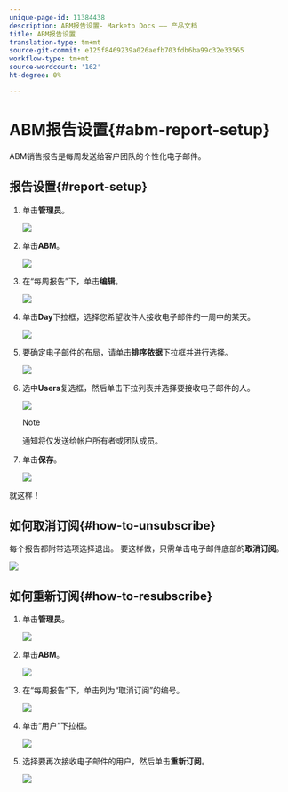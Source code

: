 ```yaml
---
unique-page-id: 11384438
description: ABM报告设置- Marketo Docs —— 产品文档
title: ABM报告设置
translation-type: tm+mt
source-git-commit: e125f8469239a026aefb703fdb6ba99c32e33565
workflow-type: tm+mt
source-wordcount: '162'
ht-degree: 0%

---
```



# ABM报告设置{#abm-report-setup}

ABM销售报告是每周发送给客户团队的个性化电子邮件。

## 报告设置{#report-setup}

1. 单击&#x200B;**管理员**。

   ![](assets/one-3.png)

1. 单击&#x200B;**ABM**。

   ![](assets/two-2.png)

1. 在“每周报告”下，单击&#x200B;**编辑**。

   ![](assets/three-3.png)

1. 单击&#x200B;**Day**&#x200B;下拉框，选择您希望收件人接收电子邮件的一周中的某天。

   ![](assets/four-4.png)

1. 要确定电子邮件的布局，请单击&#x200B;**排序依据**&#x200B;下拉框并进行选择。

   ![](assets/five-3.png)

1. 选中&#x200B;**Users**&#x200B;复选框，然后单击下拉列表并选择要接收电子邮件的人。

   ![](assets/six-2.png)

   >[!NOTE]
   >
   >通知将仅发送给帐户所有者或团队成员。

1. 单击&#x200B;**保存**。

   ![](assets/seven-2.png)

就这样！

## 如何取消订阅{#how-to-unsubscribe}

每个报告都附带选项选择退出。 要这样做，只需单击电子邮件底部的&#x200B;**取消订阅**。

![](assets/eight-1.png)

## 如何重新订阅{#how-to-resubscribe}

1. 单击&#x200B;**管理员**。

   ![](assets/one-3.png)

1. 单击&#x200B;**ABM**。

   ![](assets/two-2.png)

1. 在“每周报告”下，单击列为“取消订阅”的编号。

   ![](assets/nine.png)

1. 单击“用户”下拉框。

   ![](assets/ten.png)

1. 选择要再次接收电子邮件的用户，然后单击&#x200B;**重新订阅**。

   ![](assets/eleven.png)
